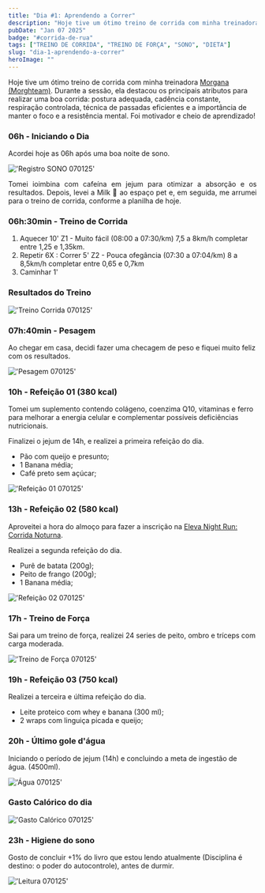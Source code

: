 ```yaml
---
title: "Dia #1: Aprendendo a Correr"
description: "Hoje tive um ótimo treino de corrida com minha treinadora Morgana (Morgana Assessoria Esportiva). Durante a sessão, ela destacou os principais atributos para realizar uma boa corrida: postura adequada, cadência constante, respiração controlada, técnica de passadas eficientes e a importância de manter o foco e a resistência mental. Foi motivador e cheio de aprendizado!"
pubDate: "Jan 07 2025"
badge: "#corrida-de-rua"
tags: ["TREINO DE CORRIDA", "TREINO DE FORÇA", "SONO", "DIETA"]
slug: "dia-1-aprendendo-a-correr"
heroImage: ""
---
```


Hoje tive um ótimo treino de corrida com minha treinadora [Morgana](https://www.instagram.com/morgana_personal/?hl=en) [(Morghteam)](https://www.instagram.com/morghteam/?hl=en). Durante a sessão, ela destacou os principais atributos para realizar uma boa corrida: postura adequada, cadência constante, respiração controlada, técnica de passadas eficientes e a importância de manter o foco e a resistência mental. Foi motivador e cheio de aprendizado!

<h3>06h - Iniciando o Dia</h3>

<p style="text-align: justify">
    Acordei hoje as 06h após uma boa noite de sono.
</p>

!['Registro SONO 070125'](https://henriquesilva.dev/registro-sono-070125.png "Registro SONO 070125")

<p style="text-align: justify">
    Tomei ioimbina com cafeína em jejum para otimizar a absorção e os resultados. Depois, levei a Milk 🐶 ao espaço pet e, em seguida, me arrumei para o treino de corrida, conforme a planilha de hoje.
</p>

<h3>06h:30min - Treino de Corrida</h3>

1. Aquecer 10' Z1 - Muito fácil (08:00 a 07:30/km) 7,5 a 8km/h completar entre 1,25 e 1,35km.
2. Repetir 6X :  Correr 5' Z2 - Pouca ofegância (07:30 a 07:04/km) 8 a 8,5km/h    completar entre 0,65 e 0,7km
3. Caminhar 1'

<h3>Resultados do Treino</h3>

!['Treino Corrida 070125'](https://henriquesilva.dev/treino-corrida-070125.png "Treino Corrida 070125")

<h3>07h:40min - Pesagem</h3>

Ao chegar em casa, decidi fazer uma checagem de peso e fiquei muito feliz com os resultados.

!['Pesagem 070125'](https://henriquesilva.dev/checagem-peso-070125.png "Pesagem 070125")

<h3>10h - Refeição 01 (380 kcal)</h3>

Tomei um suplemento contendo colágeno, coenzima Q10, vitaminas e ferro para melhorar a energia celular e complementar possíveis deficiências nutricionais.

Finalizei o jejum de 14h, e realizei a primeira refeição do dia.

- Pão com queijo e presunto;
- 1 Banana média;
- Café preto sem açúcar;

!['Refeição 01 070125'](https://henriquesilva.dev/refeicao-01-070125.png "Refeição 01 070125")


<h3>13h - Refeição 02 (580 kcal)</h3>

Aproveitei a hora do almoço para fazer a inscrição na [Eleva Night Run: Corrida Noturna](https://elevanutrition.com.br/eleva-running/).

Realizei a segunda refeição do dia.

- Purê de batata (200g);
- Peito de frango (200g);
- 1 Banana média;

!['Refeição 02 070125'](https://henriquesilva.dev/refeicao-02-070125.png "Refeição 02 070125")

<h3>17h - Treino de Força</h3>

Sai para um treino de força, realizei 24 series de peito, ombro e tríceps com carga moderada.

!['Treino de Força 070125'](https://henriquesilva.dev/treino-forca-070125.png "Treino de Força 070125")

<h3>19h - Refeição 03 (750 kcal)</h3>

Realizei a terceira e última refeição do dia.

- Leite proteico com whey e banana (300 ml);
- 2 wraps com linguiça picada e queijo;

<h3>20h - Último gole d'água</h3>

Iniciando o período de jejum (14h) e concluindo a meta de ingestão de água. (4500ml).

!['Água 070125'](https://henriquesilva.dev/agua-070125.png "Água 070125")

<h3>Gasto Calórico do dia</h3>

!['Gasto Calórico 070125'](https://henriquesilva.dev/gasto-calorico-070125.png "Gasto Calórico 070125")

<h3>23h - Higiene do sono </h3>

Gosto de concluir +1% do livro que estou lendo atualmente (Disciplina é destino: o poder do autocontrole), antes de durmir.

!['Leitura 070125'](https://henriquesilva.dev/leitura-070125.png "Leitura 070125")
